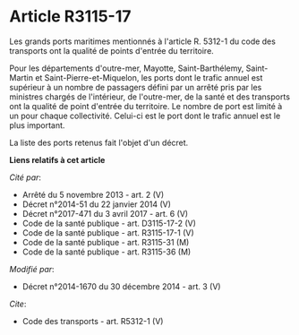 # Article R3115-17

Les grands ports maritimes mentionnés à l'article R. 5312-1 du code des transports ont la qualité de points d'entrée du
territoire.

Pour les départements d'outre-mer, Mayotte, Saint-Barthélemy, Saint-Martin et Saint-Pierre-et-Miquelon, les ports dont le
trafic annuel est supérieur à un nombre de passagers défini par un arrêté pris par les ministres chargés de l'intérieur, de
l'outre-mer, de la santé et des transports ont la qualité de point d'entrée du territoire. Le nombre de port est limité à un
pour chaque collectivité. Celui-ci est le port dont le trafic annuel est le plus important.

La liste des ports retenus fait l'objet d'un décret.

**Liens relatifs à cet article**

_Cité par_:

  - Arrêté du 5 novembre 2013 - art. 2 (V)
  - Décret n°2014-51 du 22 janvier 2014 (V)
  - Décret n°2017-471 du 3 avril 2017 - art. 6 (V)
  - Code de la santé publique - art. D3115-17-2 (V)
  - Code de la santé publique - art. R3115-17-1 (V)
  - Code de la santé publique - art. R3115-31 (M)
  - Code de la santé publique - art. R3115-36 (M)

_Modifié par_:

  - Décret n°2014-1670 du 30 décembre 2014 - art. 3 (V)

_Cite_:

  - Code des transports - art. R5312-1 (V)
